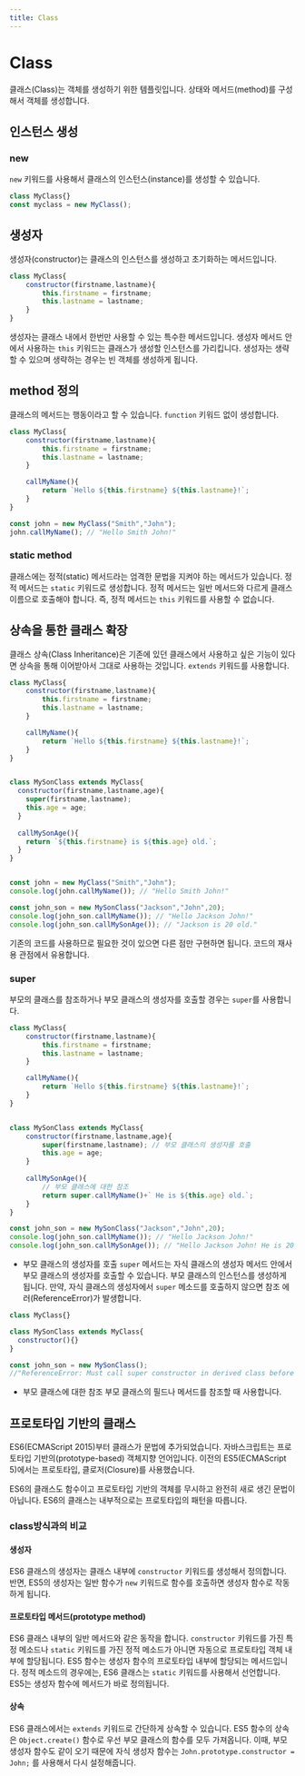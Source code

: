 ```yaml
---
title: Class
---
```


# Class

클래스(Class)는 객체를 생성하기 위한 템플릿입니다. 상태와 메서드(method)를 구성해서 객체를 생성합니다.

## 인스턴스 생성

### new

`new` 키워드를 사용해서 클래스의 인스턴스(instance)를 생성할 수 있습니다.

```js
class MyClass{}
const myclass = new MyClass();
```

## 생성자

생성자(constructor)는 클래스의 인스턴스를 생성하고 초기화하는 메서드입니다.

```js
class MyClass{
    constructor(firstname,lastname){
        this.firstname = firstname;
        this.lastname = lastname;
    }
}
```

생성자는 클래스 내에서 한번만 사용할 수 있는 특수한 메서드입니다. 생성자 메서드 안에서 사용하는 `this` 키워드는 클래스가 생성할 인스턴스를 가리킵니다. 생성자는 생략할 수 있으며 생략하는 경우는 빈 객체를 생성하게 됩니다.

## method 정의

클래스의 메서드는 행동이라고 할 수 있습니다. `function` 키워드 없이 생성합니다.

```js
class MyClass{
    constructor(firstname,lastname){
        this.firstname = firstname;
        this.lastname = lastname;
    }

    callMyName(){
        return `Hello ${this.firstname} ${this.lastname}!`;
    }
}

const john = new MyClass("Smith","John");
john.callMyName(); // "Hello Smith John!"
```

### static method

클래스에는 정적(static) 메서드라는 엄격한 문법을 지켜야 하는 메서드가 있습니다. 정적 메서드는 `static` 키워드로 생성합니다. 정적 메서드는 일반 메서드와 다르게 클래스 이름으로 호출해야 합니다. 즉, 정적 메서드는 `this` 키워드를 사용할 수 없습니다.

## 상속을 통한 클래스 확장

클래스 상속(Class Inheritance)은 기존에 있던 클래스에서 사용하고 싶은 기능이 있다면 상속을 통해 이어받아서 그대로 사용하는 것입니다. `extends` 키워드를 사용합니다.

```js
class MyClass{
    constructor(firstname,lastname){
        this.firstname = firstname;
        this.lastname = lastname;
    }

    callMyName(){
        return `Hello ${this.firstname} ${this.lastname}!`;
    }
}


class MySonClass extends MyClass{
  constructor(firstname,lastname,age){
    super(firstname,lastname);
    this.age = age;
  }
  
  callMySonAge(){
    return `${this.firstname} is ${this.age} old.`;
  }
}


const john = new MyClass("Smith","John");
console.log(john.callMyName()); // "Hello Smith John!"

const john_son = new MySonClass("Jackson","John",20);
console.log(john_son.callMyName()); // "Hello Jackson John!"
console.log(john_son.callMySonAge()); // "Jackson is 20 old."
```

기존의 코드를 사용하므로 필요한 것이 있으면 다른 점만 구현하면 됩니다. 코드의 재사용 관점에서 유용합니다.

### super

부모의 클래스를 참조하거나 부모 클래스의 생성자를 호출할 경우는 `super`를 사용합니다.

```js
class MyClass{
    constructor(firstname,lastname){
        this.firstname = firstname;
        this.lastname = lastname;
    }

    callMyName(){
        return `Hello ${this.firstname} ${this.lastname}!`;
    }
}


class MySonClass extends MyClass{
    constructor(firstname,lastname,age){
        super(firstname,lastname); // 부모 클래스의 생성자를 호출
        this.age = age;
    }
  
    callMySonAge(){
        // 부모 클래스에 대한 참조
        return super.callMyName()+` He is ${this.age} old.`;
    }
}

const john_son = new MySonClass("Jackson","John",20);
console.log(john_son.callMyName()); // "Hello Jackson John!"
console.log(john_son.callMySonAge()); // "Hello Jackson John! He is 20 old."
```

- 부모 클래스의 생성자를 호출
`super` 메서드는 자식 클래스의 생성자 메서드 안에서 부모 클래스의 생성자를 호출할 수 있습니다. 부모 클래스의 인스턴스를 생성하게 됩니다. 만약, 자식 클래스의 생성자에서 `super` 메소드를 호출하지 않으면 참조 에러(ReferenceError)가 발생합니다.

```js
class MyClass{}

class MySonClass extends MyClass{
  constructor(){}
}

const john_son = new MySonClass();
//"ReferenceError: Must call super constructor in derived class before accessing 'this' or returning from derived constructor
```

- 부모 클래스에 대한 참조
부모 클래스의 필드나 메서드를 참조할 때 사용합니다.

## 프로토타입 기반의 클래스
ES6(ECMAScript 2015)부터 클래스가 문법에 추가되었습니다. 자바스크립트는 프로토타입 기반의(prototype-based) 객체지향 언어입니다. 이전의 ES5(ECMAScript 5)에서는 프로토타입, 클로저(Closure)를 사용했습니다.

ES6의 클래스도 함수이고 프로토타입 기반의 객체를 무시하고 완전히 새로 생긴 문법이 아닙니다. ES6의 클래스는 내부적으로는 프로토타입의 패턴을 따릅니다.

### class방식과의 비교

#### 생성자
ES6 클래스의 생성자는 클래스 내부에 `constructor` 키워드를 생성해서 정의합니다. 반면, ES5의 생성자는 일반 함수가 `new` 키워드로 함수를 호출하면 생성자 함수로 작동하게 됩니다.

#### 프로토타입 메서드(prototype method)
ES6 클래스 내부의 일반 메서드와 같은 동작을 합니다. `constructor` 키워드를 가진 특정 메소드나 `static` 키워드를 가진 정적 메소드가 아니면 자동으로 프로토타입 객체 내부에 할당됩니다. ES5 함수는 생성자 함수의 프로토타입 내부에 할당되는 메서드입니다.
정적 메소드의 경우에는, ES6 클래스는 `static` 키워드를 사용해서 선언합니다. ES5는 생성자 함수에 메서드가 바로 정의됩니다.

#### 상속
ES6 클래스에서는 `extends` 키워드로 간단하게 상속할 수 있습니다. ES5 함수의 상속은 `Object.create()` 함수로 우선 부모 클래스의 함수를 모두 가져옵니다. 이때, 부모 생성자 함수도 같이 오기 때문에 자식 생성자 함수는 `John.prototype.constructor = John;` 를 사용해서 다시 설정해줍니다.